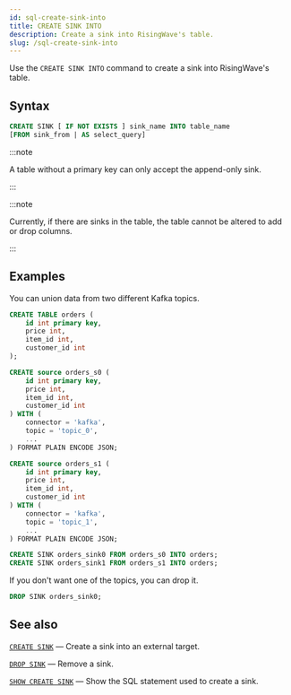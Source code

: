 ```yaml
---
id: sql-create-sink-into
title: CREATE SINK INTO
description: Create a sink into RisingWave's table.
slug: /sql-create-sink-into
---
```

<head>
  <link rel="canonical" href="https://docs.risingwave.com/docs/current/sql-create-sink-into/" />
</head>

Use the `CREATE SINK INTO` command to create a sink into RisingWave's table.

## Syntax

```sql
CREATE SINK [ IF NOT EXISTS ] sink_name INTO table_name
[FROM sink_from | AS select_query]
```

:::note

A table without a primary key can only accept the append-only sink.

:::

:::note

Currently, if there are sinks in the table, the table cannot be altered to add or drop columns.

:::

## Examples

You can union data from two different Kafka topics.

```sql
CREATE TABLE orders (
    id int primary key,
    price int,
    item_id int,
    customer_id int
);

CREATE source orders_s0 (
    id int primary key,
    price int,
    item_id int,
    customer_id int
) WITH (
    connector = 'kafka',
    topic = 'topic_0',
    ...
) FORMAT PLAIN ENCODE JSON;

CREATE source orders_s1 (
    id int primary key,
    price int,
    item_id int,
    customer_id int
) WITH (
    connector = 'kafka',
    topic = 'topic_1',
    ...
) FORMAT PLAIN ENCODE JSON;

CREATE SINK orders_sink0 FROM orders_s0 INTO orders;
CREATE SINK orders_sink1 FROM orders_s1 INTO orders;
```

If you don't want one of the topics, you can drop it.

```sql
DROP SINK orders_sink0;
```

## See also

[`CREATE SINK`](sql-create-sink.md) — Create a sink into an external target.

[`DROP SINK`](sql-drop-sink.md) — Remove a sink.

[`SHOW CREATE SINK`](sql-show-create-sink.md) — Show the SQL statement used to create a sink.

